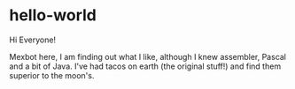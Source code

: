 # hello-world

Hi Everyone!

Mexbot here, I am finding out what I like, although I knew assembler, Pascal and a bit of Java.
I've had tacos on earth (the original stuff!) and find them superior to the moon's.

